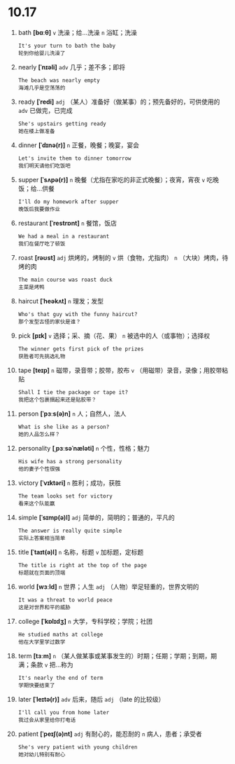 # 10.17

1. bath **[bɑːθ]** `v` 洗澡；给...洗澡 `n` 浴缸；洗澡

   ```
   It's your turn to bath the baby
   轮到你给婴儿洗澡了
   ```

2. nearly **[ˈnɪəli]** `adv` 几乎；差不多；即将

   ```
   The beach was nearly empty
   海滩几乎是空荡荡的
   ```

3. ready **[ˈredi]** `adj` （某人）准备好（做某事）的；预先备好的，可供使用的 `adv` 已做完，已完成

   ```
   She's upstairs getting ready
   她在楼上做准备
   ```

4. dinner **[ˈdɪnə(r)]** `n` 正餐，晚餐；晚宴，宴会

   ```
   Let's invite them to dinner tomorrow
   我们明天请他们吃饭吧
   ```

5. supper **[ˈsʌpə(r)]** `n` 晚餐（尤指在家吃的非正式晚餐）；夜宵，宵夜 `v` 吃晚饭；给...供餐

   ```
   I'll do my homework after supper
   晚饭后我要做作业
   ```

6. restaurant **[ˈrestrɒnt]** `n` 餐馆，饭店

   ```
   We had a meal in a restaurant
   我们在餐厅吃了顿饭
   ```

7. roast **[rəʊst]** `adj` 烘烤的，烤制的 `v` 烘（食物，尤指肉） `n` （大块）烤肉，待烤的肉

   ```
   The main course was roast duck
   主菜是烤鸭
   ```

8. haircut **[ˈheəkʌt]** `n` 理发；发型

   ```
   Who's that guy with the funny haircut?
   那个发型古怪的家伙是谁？
   ```

9. pick **[pɪk]** `v` 选择；采、摘（花、果） `n` 被选中的人（或事物）；选择权

   ```
   The winner gets first pick of the prizes
   获胜者可先挑选礼物
   ```

10. tape **[teɪp]** `n` 磁带，录音带；胶带，胶布 `v` （用磁带）录音，录像；用胶带粘贴

    ```
    Shall I tie the package or tape it?
    我把这个包裹捆起来还是贴胶带？
    ```

11. person **[ˈpɜːs(ə)n]** `n` 人；自然人，法人

    ```
    What is she like as a person?
    她的人品怎么样？
    ```

12. personality **[ˌpɜːsəˈnæləti]** `n` 个性，性格；魅力

    ```
    His wife has a strong personality
    他的妻子个性很强
    ```

13. victory **[ˈvɪktəri]** `n` 胜利；成功，获胜

    ```
    The team looks set for victory
    看来这个队能赢
    ```

14. simple **[ˈsɪmp(ə)l]** `adj` 简单的，简明的；普通的，平凡的

    ```
    The answer is really quite simple
    实际上答案相当简单
    ```

15. title **[ˈtaɪt(ə)l]** `n` 名称，标题 `v` 加标题，定标题

    ```
    The title is right at the top of the page
    标题就在页面的顶端
    ```

16. world **[wɜːld]** `n` 世界；人生 `adj` （人物）举足轻重的，世界文明的

    ```
    It was a threat to world peace
    这是对世界和平的威胁
    ```

17. college **[ˈkɒlɪdʒ]** `n` 大学，专科学校；学院；社团

    ```
    He studied maths at college
    他在大学里学过数学
    ```

18. term **[tɜːm]** `n` （某人做某事或某事发生的）时期；任期；学期；到期，期满；条款 `v` 把...称为

    ```
    It's nearly the end of term
    学期快要结束了
    ```

19. later **[ˈleɪtə(r)]** `adv` 后来，随后 `adj` （late 的比较级）

    ```
    I'll call you from home later
    我过会从家里给你打电话
    ```

20. patient **[ˈpeɪʃ(ə)nt]** `adj` 有耐心的，能忍耐的 `n` 病人，患者；承受者

    ```
    She's very patient with young children
    她对幼儿特别有耐心
    ```
